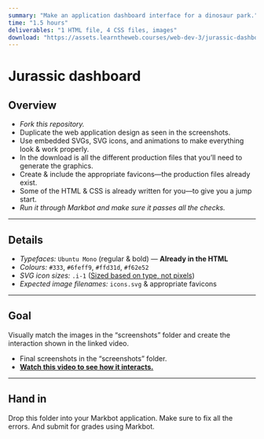 ```yaml
---
summary: "Make an application dashboard interface for a dinosaur park."
time: "1.5 hours"
deliverables: "1 HTML file, 4 CSS files, images"
download: "https://assets.learntheweb.courses/web-dev-3/jurassic-dashboard-download.zip"
---
```


# Jurassic dashboard

## Overview

- _Fork this repository._
- Duplicate the web application design as seen in the screenshots.
- Use embedded SVGs, SVG icons, and animations to make everything look & work properly.
- In the download is all the different production files that you’ll need to generate the graphics.
- Create & include the appropriate favicons—the production files already exist.
- Some of the HTML & CSS is already written for you—to give you a jump start.
- _Run it through Markbot and make sure it passes all the checks._

---

## Details

- _Typefaces:_ `Ubuntu Mono` (regular & bold) — **Already in the HTML**
- _Colours:_ `#333`, `#6feff9`, `#ffd31d`, `#f62e52`
- _SVG icon sizes:_ `.i-1` ([Sized based on type, not pixels](https://learntheweb.courses/topics/typografier-cheat-sheet/#icons))
- _Expected image filenames:_ `icons.svg` & appropriate favicons

---

## Goal

Visually match the images in the “screenshots” folder and create the interaction shown in the linked video.

- Final screenshots in the “screenshots” folder.
- [**Watch this video to see how it interacts.**](https://videos.learntheweb.courses/playlists/web-dev-3/jurassic-dashboard.mp4)

---

## Hand in

Drop this folder into your Markbot application. Make sure to fix all the errors. And submit for grades using Markbot.
